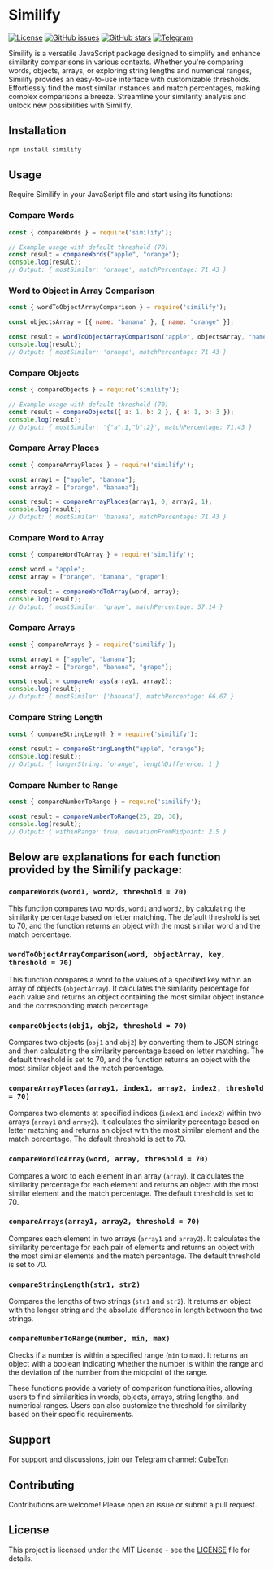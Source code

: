 
# Similify

[![License](https://img.shields.io/badge/license-MIT-blue.svg)](https://opensource.org/licenses/MIT)
[![GitHub issues](https://img.shields.io/github/issues/Untoldhacker-Dev/Similify.svg)](https://github.com/Untoldhacker-Dev/Similify/issues)
[![GitHub stars](https://img.shields.io/github/stars/Untoldhacker-Dev/Similify.svg)](https://github.com/Untoldhacker-Dev/Similify/stargazers)
[![Telegram](https://img.shields.io/badge/chat-on%20telegram-0088cc.svg)](https://t.me/CubeTon)

Similify is a versatile JavaScript package designed to simplify and enhance similarity comparisons in various contexts. Whether you're comparing words, objects, arrays, or exploring string lengths and numerical ranges, Similify provides an easy-to-use interface with customizable thresholds. Effortlessly find the most similar instances and match percentages, making complex comparisons a breeze. Streamline your similarity analysis and unlock new possibilities with Similify.

## Installation

```bash
npm install similify
```

## Usage

Require Similify in your JavaScript file and start using its functions:

### Compare Words

```javascript
const { compareWords } = require('similify');

// Example usage with default threshold (70)
const result = compareWords("apple", "orange");
console.log(result);
// Output: { mostSimilar: 'orange', matchPercentage: 71.43 }  
```

### Word to Object in Array Comparison

```javascript
const { wordToObjectArrayComparison } = require('similify');

const objectsArray = [{ name: "banana" }, { name: "orange" }];

const result = wordToObjectArrayComparison("apple", objectsArray, "name");
console.log(result);
// Output: { mostSimilar: 'orange', matchPercentage: 71.43 }  
```

### Compare Objects

```javascript
const { compareObjects } = require('similify');

// Example usage with default threshold (70)
const result = compareObjects({ a: 1, b: 2 }, { a: 1, b: 3 });
console.log(result);
// Output: { mostSimilar: '{"a":1,"b":2}', matchPercentage: 71.43 }  
```

### Compare Array Places

```javascript
const { compareArrayPlaces } = require('similify');

const array1 = ["apple", "banana"];
const array2 = ["orange", "banana"];

const result = compareArrayPlaces(array1, 0, array2, 1);
console.log(result);
// Output: { mostSimilar: 'banana', matchPercentage: 71.43 }  
```

### Compare Word to Array

```javascript
const { compareWordToArray } = require('similify');

const word = "apple";
const array = ["orange", "banana", "grape"];

const result = compareWordToArray(word, array);
console.log(result);
// Output: { mostSimilar: 'grape', matchPercentage: 57.14 }  
```

### Compare Arrays

```javascript
const { compareArrays } = require('similify');

const array1 = ["apple", "banana"];
const array2 = ["orange", "banana", "grape"];

const result = compareArrays(array1, array2);
console.log(result);
// Output: { mostSimilar: ['banana'], matchPercentage: 66.67 }  
```

### Compare String Length

```javascript
const { compareStringLength } = require('similify');

const result = compareStringLength("apple", "orange");
console.log(result);
// Output: { longerString: 'orange', lengthDifference: 1 }  
```

### Compare Number to Range

```javascript
const { compareNumberToRange } = require('similify');

const result = compareNumberToRange(25, 20, 30);
console.log(result);
// Output: { withinRange: true, deviationFromMidpoint: 2.5 }  
```

## Below are explanations for each function provided by the Similify package:

### `compareWords(word1, word2, threshold = 70)`

This function compares two words, `word1` and `word2`, by calculating the similarity percentage based on letter matching. The default threshold is set to 70, and the function returns an object with the most similar word and the match percentage.

### `wordToObjectArrayComparison(word, objectArray, key, threshold = 70)`

This function compares a word to the values of a specified key within an array of objects (`objectArray`). It calculates the similarity percentage for each value and returns an object containing the most similar object instance and the corresponding match percentage.

### `compareObjects(obj1, obj2, threshold = 70)`

Compares two objects (`obj1` and `obj2`) by converting them to JSON strings and then calculating the similarity percentage based on letter matching. The default threshold is set to 70, and the function returns an object with the most similar object and the match percentage.

### `compareArrayPlaces(array1, index1, array2, index2, threshold = 70)`

Compares two elements at specified indices (`index1` and `index2`) within two arrays (`array1` and `array2`). It calculates the similarity percentage based on letter matching and returns an object with the most similar element and the match percentage. The default threshold is set to 70.

### `compareWordToArray(word, array, threshold = 70)`

Compares a word to each element in an array (`array`). It calculates the similarity percentage for each element and returns an object with the most similar element and the match percentage. The default threshold is set to 70.

### `compareArrays(array1, array2, threshold = 70)`

Compares each element in two arrays (`array1` and `array2`). It calculates the similarity percentage for each pair of elements and returns an object with the most similar elements and the match percentage. The default threshold is set to 70.

### `compareStringLength(str1, str2)`

Compares the lengths of two strings (`str1` and `str2`). It returns an object with the longer string and the absolute difference in length between the two strings.

### `compareNumberToRange(number, min, max)`

Checks if a number is within a specified range (`min` to `max`). It returns an object with a boolean indicating whether the number is within the range and the deviation of the number from the midpoint of the range.

These functions provide a variety of comparison functionalities, allowing users to find similarities in words, objects, arrays, string lengths, and numerical ranges. Users can also customize the threshold for similarity based on their specific requirements.


## Support

For support and discussions, join our Telegram channel: [CubeTon](https://t.me/CubeTon)

## Contributing

Contributions are welcome! Please open an issue or submit a pull request.

## License

This project is licensed under the MIT License - see the [LICENSE](LICENSE) file for details.
